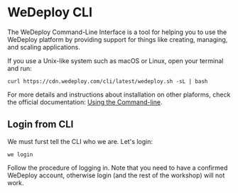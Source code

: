 # WeDeploy CLI

The WeDeploy Command-Line Interface is a tool for helping you to use the WeDeploy platform by providing support for things like creating, managing, and scaling applications.

If you use a Unix-like system such as macOS or Linux, open your terminal and run:

```shell
curl https://cdn.wedeploy.com/cli/latest/wedeploy.sh -sL | bash
```

For more details and instructions about installation on other plaforms, check the official documentation: [Using the Command-line](https://wedeploy.com/docs/intro/using-the-command-line/).

## Login from CLI

We must furst tell the CLI who we are. Let's login:

```shell
we login
```

Follow the procedure of logging in. Note that you need to have a confirmed WeDeploy account, otherwise login (and the rest of the workshop) will not work.
